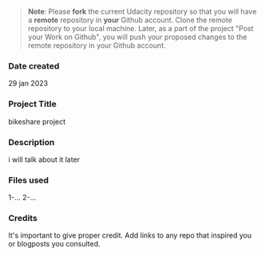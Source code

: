 >**Note**: Please **fork** the current Udacity repository so that you will have a **remote** repository in **your** Github account. Clone the remote repository to your local machine. Later, as a part of the project "Post your Work on Github", you will push your proposed changes to the remote repository in your Github account.

### Date created
29 jan 2023

### Project Title
bikeshare project

### Description
i will talk about it later

### Files used
1-...
2-...

### Credits
It's important to give proper credit. Add links to any repo that inspired you or blogposts you consulted.

